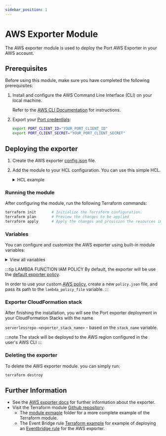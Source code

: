 ```yaml
---
sidebar_position: 1
---
```


# AWS Exporter Module

The AWS exporter module is used to deploy the Port AWS Exporter in your AWS account.

## Prerequisites

Before using this module, make sure you have completed the following prerequisites:

1. Install and configure the AWS Command Line Interface (CLI) on your local machine.

   Refer to the [AWS CLI Documentation](https://docs.aws.amazon.com/cli/latest/userguide/cli-chap-getting-started.html) for instructions.

2. Export your [Port credentials](https://docs.getport.io/build-your-software-catalog/sync-data-to-catalog/api/#find-your-port-credentials):

   ```bash
   export PORT_CLIENT_ID="YOUR_PORT_CLIENT_ID"
   export PORT_CLIENT_SECRET="YOUR_PORT_CLIENT_SECRET"
   ```

## Deploying the exporter

1. Create the AWS exporter [config.json](../../../aws/aws.md#exporter-configjson-file) file.

2. Add the module to your HCL configuration. You can use this simple HCL.

      <details>
      <summary>HCL example</summary>

   ```hcl
   data "aws_region" "current" {}
   data "aws_caller_identity" "current" {}

   module "port_aws_exporter" {
      source  = "port-labs/port-exporter/aws"
      version = "0.1.1"
      config_json   = "${path.module}/examples/run_module_example/config.json"
      lambda_policy = "${path.module}/defaults/policy.json"
      bucket_name = "port-aws-exporter-${data.aws_region.current.name}-${data.aws_caller_identity.current.account_id}"
   }
   ```

      </details>

### Running the module

After configuring the module, run the following Terraform commands:

```bash
terraform init       # Initialize the Terraform configuration.
terraform plan       # Preview the changes to be applied
terraform apply      # Apply the changes and provision the resources in your AWS account, providing the path to your variables file using the --var-file option.
```

### Variables

You can configure and customize the AWS exporter using built-in module variables:

<details>
<summary>View all variables</summary>

`stack_name` - the name of the CloudFormation stack.

`secret_name` - secret name for Port credentials.

You can also provide an existing secret instead using the `custom_port_credentials_secret_arn` variable.

`create_bucket` - whether to create a new bucket for the exporter configuration or use an existing one.

`bucket_name` - bucket name for the exporter configuration. Lambda also use it to write intermediate temporary files.

`config_json_file` - (required) path to the configuration JSON file.

`function_name` - the name of the AWS Lambda function.

`iam_policy_name` - policy name for Port exporter's role.

`custom_port_credentials_secret_arn` - (optional) Secret ARN for Port credentials (client id and client secret).

The secret value should be in the format: `{"id":"<PORT_CLIENT_ID>","clientSecret":"<PORT_CLIENT_SECRET>"}`

`lambda_policy_file` - (optional) path to a AWS IAM policy json file to grant to the Lambda function. If not passed, using the default exporter policies.

`events_queue_name` - the name of the events queue to the Port exporter.

`schedule_state` - `ENABLED` or `DISABLED`. It is recommended to enable it only after one successful run. Also make sure to update the schedule expression interval to be longer than the exporter execution time.

`schedule_expression` - (required) schedule expression to define an event schedule for the exporter, according to the following [spec](https://docs.aws.amazon.com/lambda/latest/dg/services-cloudwatchevents-expressions.html).

</details>

:::tip LAMBDA FUNCTION IAM POLICY
By default, the exporter will be use the [default exporter policy](https://github.com/port-labs/terraform-aws-port-exporter/blob/main/defaults/policy.json).

In order to use your custom [AWS policy](https://docs.aws.amazon.com/IAM/latest/UserGuide/access_policies.html), create a new `policy.json` file, and pass its path to the `lambda_policy_file` variable.
:::

### Exporter CloudFormation stack

After finishing the installation, you will see the Port exporter deployment in your CloudFormation Stacks with the name

`serverlessrepo-<exporter_stack_name>` - based on the `stack_name` variable.

:::note
The stack will be deployed to the AWS region configured in the user's AWS CLI
:::

### Deleting the exporter

To delete the AWS exporter module. you can simply run:

```bash
terraform destroy
```

## Further Information

- See the [AWS exporter docs](https://docs.getport.io/build-your-software-catalog/sync-data-to-catalog/aws/) for further information about the exporter.
- Visit the Terraform module [Github repository](https://github.com/port-labs/terraform-aws-port-exporter):
  - The [module exmaple](https://github.com/port-labs/terraform-aws-port-exporter/tree/main/examples/run_module_example) folder for a more complete example of the Terraform module.
  - The Event Bridge rule [Terraform example](https://github.com/port-labs/terraform-aws-port-exporter/tree/main/examples/terraform_deploy_eventbridge_rule) for example of deploying an [Eventbridge rule](https://docs.aws.amazon.com/eventbridge/latest/userguide/eb-rules.html) for the AWS exporter.
